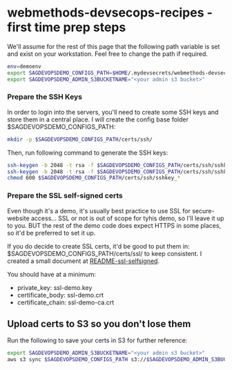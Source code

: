 # webmethods-devsecops-recipes - first time prep steps

We'll assume for the rest of this page that the following path variable is set and exist on your workstation.
Feel free to change the path if required.

```bash
env=demoenv
export SAGDEVOPSDEMO_CONFIGS_PATH=$HOME/.mydevsecrets/webmethods-devsecops-recipes/configs/${env}
export SAGDEVOPSDEMO_ADMIN_S3BUCKETNAME="<your admin s3 bucket>"
```

### Prepare the SSH Keys

In order to login into the servers, you'll need to create some SSH keys and store them in a central place.
I will create the config base folder $SAGDEVOPSDEMO_CONFIGS_PATH:

```bash
mkdir -p $SAGDEVOPSDEMO_CONFIGS_PATH/certs/ssh/
```

Then, run following command to generate the SSH keys:

```bash
ssh-keygen -b 2048 -t rsa -f $SAGDEVOPSDEMO_CONFIGS_PATH/certs/ssh/sshkey_id_rsa_bastion -q -N ""
ssh-keygen -b 2048 -t rsa -f $SAGDEVOPSDEMO_CONFIGS_PATH/certs/ssh/sshkey_id_rsa_internalnode -q -N ""
chmod 600 $SAGDEVOPSDEMO_CONFIGS_PATH/certs/ssh/sshkey_*
```

### Prepare the SSL self-signed certs

Even though it's a demo, it's usually best practice to use SSL for secure-website access...
SSL or not is out of scope for tyhis demo, so I'll leave it up to you.
BUT the rest of the demo code does expect HTTPS in some places, so it'd be preferred to set it up.

If you do decide to create SSL certs, it'd be good to put them in: $SAGDEVOPSDEMO_CONFIGS_PATH/certs/ssl/ to keep consistent.
I created a small document at [README-ssl-selfsigned](./README-ssl-selfsigned.md).

You should have at a minimum:
- private_key: ssl-demo.key
- certificate_body: ssl-demo.crt
- certificate_chain: ssl-demo-ca.crt

## Upload certs to S3 so you don't lose them

Run the following to save your certs in S3 for further reference:

```bash
export SAGDEVOPSDEMO_ADMIN_S3BUCKETNAME="<your admin s3 bucket>"
aws s3 sync $SAGDEVOPSDEMO_CONFIGS_PATH s3://$SAGDEVOPSDEMO_ADMIN_S3BUCKETNAME/webmethods-devsecops-recipes/configs/${env}
```